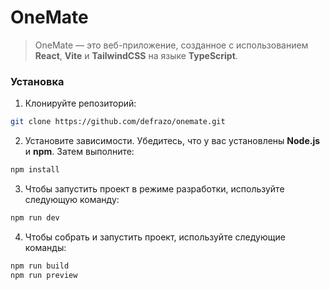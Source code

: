 # OneMate
> OneMate — это веб-приложение, созданное с использованием **React**, **Vite** и **TailwindCSS** на языке **TypeScript**.

### Установка
1. Клонируйте репозиторий:
```bash
git clone https://github.com/defrazo/onemate.git
```

2. Установите зависимости. Убедитесь, что у вас установлены **Node.js** и **npm**. Затем выполните:
```bash
npm install
```

3. Чтобы запустить проект в режиме разработки, используйте следующую команду:
```bash
npm run dev
```

4. Чтобы собрать и запустить проект, используйте следующие команды:
```bash
npm run build
npm run preview
```
